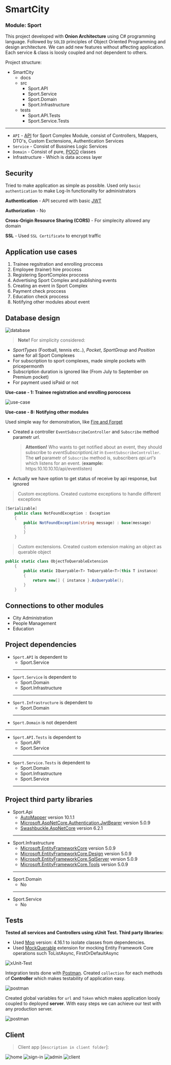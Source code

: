 # SmartCity
### Module: Sport

This project developed with **Onion Architecture** using C# programming language. Followed by `SOLID` principles of Object Oriented Programming and design architecture. We can add new features without affecting application. Each service & class is loosly coupled and not dependent to others.

Project structure:
* SmartCity
    * docs
    * src
      * Sport.API
      * Sport.Service
      * Sport.Domain
      * Sport.Infrastructure
    * tests
      * Sport.API.Tests
      * Sport.Service.Tests
---

* `API` - [API]("https://en.wikipedia.org/wiki/API") for Sport Complex Module, consist of Controllers, Mappers, DTO's, Custom Exctensions, Authentication Services
* `Service` - Consist of Bussines Logic Services
* `Domain` - Consist of pure, [POCO]("https://en.wikipedia.org/wiki/Plain_old_CLR_object") classes
* Infrastructure - Which is data access layer

## Security

Tried to make application as simple as possible. Used only `basic authentication` to make Log-In functionality for administrators

**Authentication** - API secured with basic [JWT]("https://jwt.io/introduction")

**Authorization** - No

**Cross-Origin Resource Sharing (CORS)** - For simplecity allowed any domain

**SSL** - Used `SSL Certificate` to encrypt traffic

## Application use cases

1. Trainee regsitration and enrolling proccess
2. Employee (trainer) hire proccess
3. Registering SportComplex proccess
4. Advertising Sport Complex and publishing events
5. Creating an event in Sport Complex
6. Payment check proccess
7. Education check proccess
8. Notifying other modules about event

## Database design

![database](/docs/images/database.png)

> **Note!** For simplicity considered:

* *SportTypes* (Football, tennis etc..), *Pocket*, *SportGroup* and *Position* same for all Sport Complexes
* For subscription to sport complexes, made simple pockets with pricepermonth
* Subscription duration is ignored like (From July to September on Premium pocket)
* For payment used isPaid or not

**Use-case - 1: Trainee registration and enrolling poroccess**

![use-case](/docs/images/use-case-1.png)

**Use-case - 8: Notifying other modules**

Used simple way for demonstration, like [Fire and Forget](https://en.wikipedia.org/wiki/Fire-and-forget#:~:text=Fire%2Dand%2Dforget%20is%20a,of%2Dsight%20of%20the%20target)

* Created a controller `EventSubscribeController` and `Subscribe` method parametr *url*.
  > **Attention!** Who wants to get notified about an event, they should subscribe to *eventSubscriptionList* in `EventSubscribeController`. The **url** parametr of `Subscribe` method is, subscribers *api.url's* which listens for an event. (**example:** https:10.10.10.10/api/eventlisten)
* Actually we have option to get status of receive by api response, but ignored

> Custom exceptions. Created custome exceptions to handle different exceptions

```csharp
[Serializable]
    public class NotFoundException : Exception
    {
        public NotFoundException(string message) : base(message)
        {
        }
    }
```
> Custom exctensions. Created custom extension making an object as querable object

```csharp
public static class ObjectToQuerableExtension
    {
        public static IQueryable<T> ToQueryable<T>(this T instance)
        {
            return new[] { instance }.AsQueryable();
        }
    }
```

## Connections to other modules
* City Administration
* People Management
* Education

## Project dependencies
* `Sport.API` is dependent to
    * Sport.Service
  ---
* `Sport.Service` is dependent to
  * Sport.Domain
  * Sport.Infrastructure
  ---
* `Sport.Infrastructure` is dependent to
  * Sport.Domain
  ---
*  `Sport.Domain` is not dependent
  ---
* `Sport.API.Tests` is dependent to
  * Sport.API
  * Sport.Service
  ---
* `Sport.Service.Tests` is dependent to
  * Sport.Domain
  * Sport.Infrastructure
  * Sport.Service
  ---
## Project third party libraries
* Sport.Api
  * [AutoMapper](https://www.nuget.org/packages/AutoMapper/) version 10.1.1
  * [Microsoft.AspNetCore.Authentication.JwtBearer](https://www.nuget.org/packages/Microsoft.AspNetCore.Authentication.JwtBearer) version 5.0.9
  * [Swashbuckle.AspNetCore](https://www.nuget.org/packages/Swashbuckle.AspNetCore/) version 6.2.1
  ---
* Sport.Infrastructure
  * [Microsoft.EntityFrameworkCore](https://www.nuget.org/packages/Microsoft.EntityFrameworkCore/) version 5.0.9
  * [Microsoft.EntityFrameworkCore.Design](https://www.nuget.org/packages/Microsoft.EntityFrameworkCore.Design/) version 5.0.9
  * [Microsoft.EntityFrameworkCore.SqlServer](https://www.nuget.org/packages/Microsoft.EntityFrameworkCore.SqlServer/) version 5.0.9
  * [Microsoft.EntityFrameworkCore.Tools](https://www.nuget.org/packages/Microsoft.EntityFrameworkCore.Tools) version 5.0.9
  ---
* Sport.Domain
  * No
  ---
* Sport.Service
    * No

## Tests

**Tested all services and Controllers using xUnit Test. Third party libraries:**
* Used [Moq](https://www.nuget.org/packages/Moq/) version: 4.16.1 to isolate classes from dependencies.
* Used [MockQuerable](https://www.nuget.org/packages/MockQueryable.Moq/) extension for mocking Entity Framework Core operations such ToListAsync, FirstOrDefaultAsync

![xUnit-Test](/docs/images/xUnit.png)

Integration tests done with [Postman]("https://www.postman.com/"). Created `collection` for each methods of **Controller** which makes testability of application easy.

![postman](/docs/images/Postman.png)

Created global variables for `url` and `Token` which makes application loosly coupled to deployed **server**. With easy steps we can achieve our test with any production server.

![postman](/docs/images/Postman-2.png)

## Client

>Client app [`description in client folder`]:

![home](/docs/images/client-1.png)
![sign-in](/docs/images/sign-in.png)
![admin](/docs/images/admin-8.png)
![client](/docs/images/client-5.png)